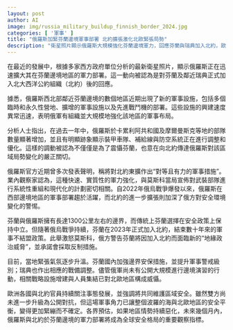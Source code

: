 ```yaml
---
layout: post
author: AI
image: img/russia_military_buildup_finnish_border_2024.jpg
categories: [ '軍事' ]
title: "俄羅斯加緊芬蘭邊境軍事部署 北約擴張激化北歐緊張局勢"
description: "衛星照片顯示俄羅斯大規模強化芬蘭邊境軍力，回應芬蘭與瑞典加入北約，歐洲安全局勢更加緊繃，不確定性提升。"
---
```

在最近的發展中，根據多家西方政府單位分析的最新衛星照片，顯示俄羅斯正在迅速擴大其在芬蘭邊境地區的軍力部署。這一動向被認為是對芬蘭及鄰近瑞典正式加入北大西洋公約組織（北約）後的回應。

據悉，俄羅斯西北部鄰近芬蘭邊境的數個地區近期出現了新的軍事設施，包括多個臨時和永久性營地、擴增的軍事設施以及先進戰鬥機的部署。這些設施的興建速度異常迅速，表明俄軍有組織並大規模地強化該地區的軍事布局。

分析人士指出，在過去一年中，俄羅斯於卡累利阿共和國及摩爾曼斯克等地的部隊數量顯著增加，並且有明顯跡象顯示裝甲車隊、補給線與防空系統正在進行調整和優化。這樣的調動被認為不僅僅是為了震懾芬蘭，也意在向北約傳達俄羅斯對該區域局勢變化的嚴正關切。

俄羅斯官方近期曾多次發表聲明，稱將對北約東擴作出“對等且有力的軍事措施”。業內觀察家認為，這種快速、實質性的軍力強化，與莫斯科當局宣佈對武裝部隊進行系統性重組和現代化的計劃密切相關。自2022年俄烏戰爭爆發以來，俄羅斯在西部邊境地區的軍事部署趨於活躍，而北約的進一步擴張則加深了俄方對安全環境變化的警惕。

芬蘭與俄羅斯擁有長達1300公里左右的邊界，而傳統上芬蘭選擇在安全政策上保持中立。但隨著俄烏戰爭持續，芬蘭在2023年正式加入北約，結束數十年來的軍事不結盟政策。此舉激怒莫斯科，俄方警告芬蘭將因加入北約而面臨新的“地緣政治威脅”，並承諾會採取反制措施。

目前，當地緊張氣氛逐步升溫。芬蘭國內加強邊界安保措施，並提升軍事警戒級別；瑞典也作出相應的戰備調整。儘管俄軍尚未有公開大規模進行邊境演習的行動，相關戰略設施增建與人員集結已對北歐地區構成威懾。

歐洲各國與北約官員持續關注事態發展，並強調將共同維護區域安全。雖然雙方尚未進一步升級為公開對抗，但這場軍事角力已讓整個波羅的海與北歐地區的安全平衡，變得更加緊繃而不確定。各界預估，如果地區情勢持續惡化，未來幾個月內，俄羅斯與北約於芬蘭邊境的軍力部署將成為全球安全格局的重要觀察指標。